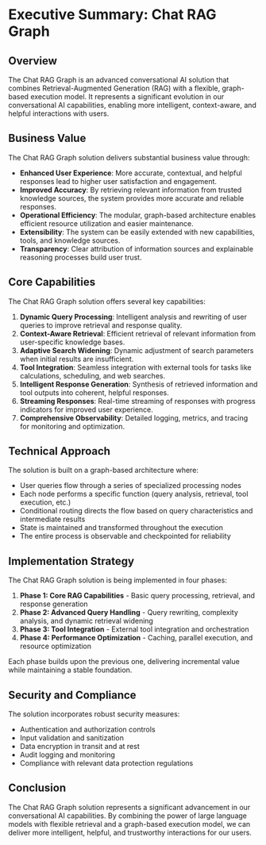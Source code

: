 # Executive Summary: Chat RAG Graph

## Overview

The Chat RAG Graph is an advanced conversational AI solution that combines Retrieval-Augmented Generation (RAG) with a flexible, graph-based execution model. It represents a significant evolution in our conversational AI capabilities, enabling more intelligent, context-aware, and helpful interactions with users.

## Business Value

The Chat RAG Graph solution delivers substantial business value through:

- **Enhanced User Experience**: More accurate, contextual, and helpful responses lead to higher user satisfaction and engagement.
- **Improved Accuracy**: By retrieving relevant information from trusted knowledge sources, the system provides more accurate and reliable responses.
- **Operational Efficiency**: The modular, graph-based architecture enables efficient resource utilization and easier maintenance.
- **Extensibility**: The system can be easily extended with new capabilities, tools, and knowledge sources.
- **Transparency**: Clear attribution of information sources and explainable reasoning processes build user trust.

## Core Capabilities

The Chat RAG Graph solution offers several key capabilities:

1. **Dynamic Query Processing**: Intelligent analysis and rewriting of user queries to improve retrieval and response quality.
2. **Context-Aware Retrieval**: Efficient retrieval of relevant information from user-specific knowledge bases.
3. **Adaptive Search Widening**: Dynamic adjustment of search parameters when initial results are insufficient.
4. **Tool Integration**: Seamless integration with external tools for tasks like calculations, scheduling, and web searches.
5. **Intelligent Response Generation**: Synthesis of retrieved information and tool outputs into coherent, helpful responses.
6. **Streaming Responses**: Real-time streaming of responses with progress indicators for improved user experience.
7. **Comprehensive Observability**: Detailed logging, metrics, and tracing for monitoring and optimization.

## Technical Approach

The solution is built on a graph-based architecture where:

- User queries flow through a series of specialized processing nodes
- Each node performs a specific function (query analysis, retrieval, tool execution, etc.)
- Conditional routing directs the flow based on query characteristics and intermediate results
- State is maintained and transformed throughout the execution
- The entire process is observable and checkpointed for reliability

## Implementation Strategy

The Chat RAG Graph solution is being implemented in four phases:

1. **Phase 1: Core RAG Capabilities** - Basic query processing, retrieval, and response generation
2. **Phase 2: Advanced Query Handling** - Query rewriting, complexity analysis, and dynamic retrieval widening
3. **Phase 3: Tool Integration** - External tool integration and orchestration
4. **Phase 4: Performance Optimization** - Caching, parallel execution, and resource optimization

Each phase builds upon the previous one, delivering incremental value while maintaining a stable foundation.

## Security and Compliance

The solution incorporates robust security measures:

- Authentication and authorization controls
- Input validation and sanitization
- Data encryption in transit and at rest
- Audit logging and monitoring
- Compliance with relevant data protection regulations

## Conclusion

The Chat RAG Graph solution represents a significant advancement in our conversational AI capabilities. By combining the power of large language models with flexible retrieval and a graph-based execution model, we can deliver more intelligent, helpful, and trustworthy interactions for our users.